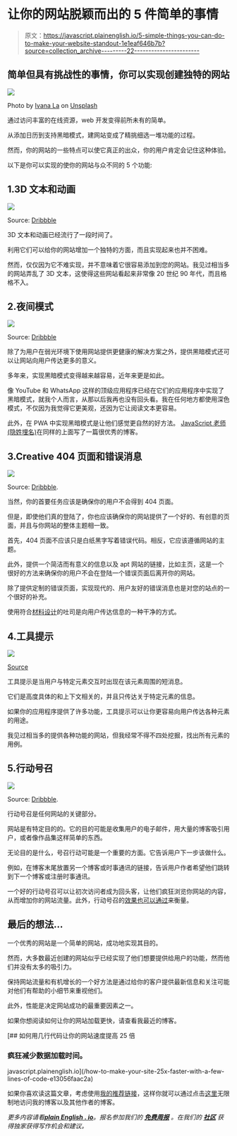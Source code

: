 # 让你的网站脱颖而出的 5 件简单的事情

> 原文：<https://javascript.plainenglish.io/5-simple-things-you-can-do-to-make-your-website-standout-1e1eaf646b7b?source=collection_archive---------22----------------------->

## 简单但具有挑战性的事情，你可以实现创建独特的网站

![](img/c9110f819f36644cc103dedbcdba2402.png)

Photo by [Ivana La](https://unsplash.com/@heyhoneybunny?utm_source=medium&utm_medium=referral) on [Unsplash](https://unsplash.com?utm_source=medium&utm_medium=referral)

通过访问丰富的在线资源，web 开发变得前所未有的简单。

从添加日历到支持黑暗模式，建网站变成了精挑细选一堆功能的过程。

然而，你的网站的一些特点可以使它真正的出众，你的用户肯定会记住这种体验。

以下是你可以实现的使你的网站与众不同的 5 个功能:

## 1.3D 文本和动画

![](img/1f2e6ba9518b19312f1ef908fd6c8fb3.png)

Source: [Dribbble](https://dribbble.com/shots/16069705-Aimm)

3D 文本和动画已经流行了一段时间了。

利用它们可以给你的网站增加一个独特的方面，而且实现起来也并不困难。

然而，仅仅因为它不难实现，并不意味着它很容易添加到您的网站。我见过相当多的网站弄乱了 3D 文本，这使得这些网站看起来非常像 20 世纪 90 年代，而且格格不入。

## 2.夜间模式

![](img/fc2c26a91cf049d353a1732b718b5932.png)

Source: [Dribbble](https://dribbble.com/shots/8296286-Desktop-App-Dashboard-Dark-Mode)

除了为用户在弱光环境下使用网站提供更健康的解决方案之外，提供黑暗模式还可以让网站向用户传达更多的意义。

多年来，实现黑暗模式变得越来越容易，近年来更是如此。

像 YouTube 和 WhatsApp 这样的顶级应用程序已经在它们的应用程序中实现了黑暗模式，就我个人而言，从那以后我再也没有回头看。我在任何地方都使用深色模式，不仅因为我觉得它更美观，还因为它让阅读文本更容易。

此外，在 PWA 中实现黑暗模式是让他们感觉更自然的好方法。 [JavaScript 老师(隐姓埋名)](https://medium.com/u/6727c1eb71f8?source=post_page-----1e1eaf646b7b--------------------------------)在同样的上面写了一篇很优秀的博客。

## 3.Creative 404 页面和错误消息

![](img/5c1f94dc6d0efde0123336f2faec855c.png)

Source: [Dribbble](https://dribbble.com/shots/4478310-Brightscout-404-Page-version-2).

当然，你的首要任务应该是确保你的用户不会得到 404 页面。

但是，即使他们真的登陆了，你也应该确保你的网站提供了一个好的、有创意的页面，并且与你网站的整体主题相一致。

首先，404 页面不应该只是白纸黑字写着错误代码。相反，它应该遵循网站的主题。

此外，提供一个简洁而有意义的信息以及 apt 网站的链接，比如主页，这是一个很好的方法来确保你的用户不会在登陆一个错误页面后离开你的网站。

除了提供定制的错误页面，实现现代的、用户友好的错误消息也是对您的站点的一个很好的补充。

使用符合[材料设计](https://mui.com/components/snackbars/)的吐司是向用户传达信息的一种干净的方式。

## 4.工具提示

![](img/11794d9439168f3d65c12348b028fc25.png)

[Source](https://material.io/components/tooltips)

工具提示是当用户与特定元素交互时出现在该元素周围的短消息。

它们是高度具体的和上下文相关的，并且只传达关于特定元素的信息。

如果你的应用程序提供了许多功能，工具提示可以让你更容易向用户传达各种元素的用途。

我见过相当多的提供各种功能的网站，但我经常不得不四处挖掘，找出所有元素的用例。

## 5.行动号召

![](img/cda510eb8b458df1d27a02fda03e1819.png)

Source: [Dribbble](https://dribbble.com/shots/3014164-Illustrative-Call-to-Actions).

行动号召是任何网站的关键部分。

网站是有特定目的的。它的目的可能是收集用户的电子邮件，用大量的博客吸引用户，或者像作品集这样简单的东西。

无论目的是什么，号召行动可能是一个重要的方面。它告诉用户下一步该做什么。

例如，在博客末尾放置另一个博客或时事通讯的链接，告诉用户作者希望他们跳转到下一个博客或注册时事通讯。

一个好的行动号召可以让初次访问者成为回头客，让他们疯狂浏览你网站的内容，从而增加你的网站流量。此外，行动号召的[效果也可以通过](https://blog.teknicks.com/how-to-measure-calls-to-action-with-google-analytics)来衡量。

## 最后的想法…

一个优秀的网站是一个简单的网站，成功地实现其目的。

然而，大多数最近创建的网站似乎已经实现了他们想要提供给用户的功能，然而他们并没有太多的吸引力。

保持网站流量和有机增长的一个好方法是通过给你的客户提供最新信息和关注可能对他们有帮助的小细节来重视他们。

此外，性能是决定网站成功的最重要因素之一。

如果你想阅读如何让你的网站加载更快，请查看我最近的博客。

[](/how-to-make-your-site-25x-faster-with-a-few-lines-of-code-e13056faac2a) [## 如何用几行代码让你的网站速度提高 25 倍

### 疯狂减少数据加载时间。

javascript.plainenglish.io](/how-to-make-your-site-25x-faster-with-a-few-lines-of-code-e13056faac2a) 

如果你喜欢读这篇文章，考虑使用[我的推荐链接](https://medium.com/@anuragkanoria/membership)，这样你就可以通过点击[这里](https://medium.com/@anuragkanoria/membership)无限制地访问我的博客以及其他作者的博客。

*更多内容请看*[***plain English . io***](http://plainenglish.io/)*。报名参加我们的* [***免费周报***](http://newsletter.plainenglish.io/) *。在我们的* [***社区***](https://discord.gg/GtDtUAvyhW) *获得独家获得写作机会和建议。*